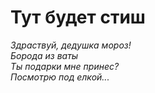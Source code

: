 # Тут будет стиш

*Здраствуй, дедушка мороз!*<br>
*Борода из ваты*<br>
*Ты подарки мне принес?*<br>
*Посмотрю под елкой...*